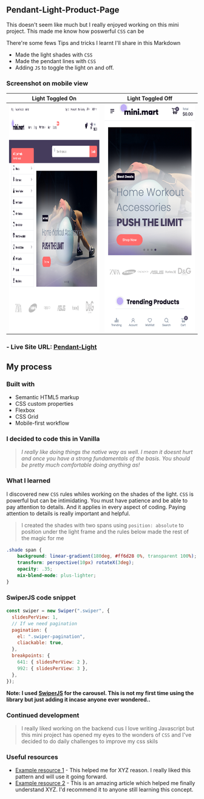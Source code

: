 ## **Pendant-Light-Product-Page**
 

This doesn't seem like much but I really enjoyed working on this mini project. This made me know how poswerful `CSS` can be

There're some fews Tips and tricks I learnt I'll share in this Markdown

- Made the light shades with `CSS`
- Made the pendant lines with `CSS`
- Adding `JS` to toggle the light on and off.

### **Screenshot on mobile view**

<!-- ![](./Screen%20Shot%202022-07-09%20at%2013.05.06.png) -->
Light Toggled On             |  Light Toggled Off
:-------------------------:|:-------------------------:
<img src="/screenshots/Screen Shot 2022-07-22 at 12.25.32.png" width="300" height="600"/>  |  <img src="/screenshots/Screen Shot 2022-07-22 at 12.25.08.png" width="300" height="600"/>


### - Live Site URL: [Pendant-Light](https://pendant-light-product-page.vercel.app/)

## My process

### Built with

- Semantic HTML5 markup
- CSS custom properties
- Flexbox
- CSS Grid
- Mobile-first workflow

### **I decided to code this in Vanilla**

>_I really like doing things the native way as well. I mean it doesnt hurt and once you have a strong fundamentals of the basis. You should be pretty much comfortable doing anything as!_



### What I learned

I discovered new `CSS` rules whiles working on the shades of the light. `CSS` is powerful but can be intimidating. You must have patience and be able to pay attention to details. And it applies in every aspect of coding. Paying attention to details is really important and helpful.


>I created the shades with two spans using ```position: absolute``` to position under the light frame and the rules below made the rest of the magic for me

```css
.shade span {
    background: linear-gradient(180deg, #ff6d28 0%, transparent 100%);
    transform: perspective(10px) rotateX(3deg);
    opacity: .35;
    mix-blend-mode: plus-lighter;
}
```


### SwiperJS code snippet

```js
const swiper = new Swiper(".swiper", {
  slidesPerView: 1,
  // If we need pagination
  pagination: {
    el: ".swiper-pagination",
    cliackable: true,
  },
  breakpoints: {
    641: { slidesPerView: 2 },
    992: { slidesPerView: 3 },
  },
});
```

**Note: I used [SwiperJS](https://swiperjs.com/) for the carousel. This is not my first time using the library but just adding it incase anyone ever wondered..**

### Continued development

>I really liked working on the backend cus I love writing Javascript but this mini project has opened my eyes to the wonders of `CSS` and I've decided to do daily challenges to improve my css skils


### Useful resources

- [Example resource 1](https://www.example.com) - This helped me for XYZ reason. I really liked this pattern and will use it going forward.
- [Example resource 2](https://www.example.com) - This is an amazing article which helped me finally understand XYZ. I'd recommend it to anyone still learning this concept.
